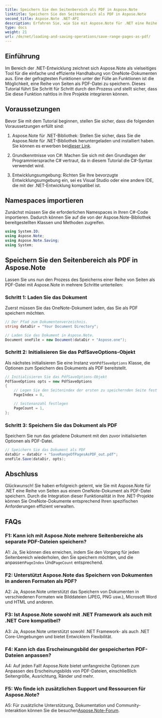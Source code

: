 ```yaml
---
title: Speichern Sie den Seitenbereich als PDF in Aspose.Note
linktitle: Speichern Sie den Seitenbereich als PDF in Aspose.Note
second_title: Aspose.Note .NET-API
description: Erfahren Sie, wie Sie mit Aspose.Note für .NET eine Reihe von Seiten aus OneNote-Dokumenten als PDF-Dateien speichern. Schritt-für-Schritt-Anleitung enthalten.
type: docs
weight: 21
url: /de/net/loading-and-saving-operations/save-range-pages-as-pdf/
---
```

## Einführung

Im Bereich der .NET-Entwicklung zeichnet sich Aspose.Note als vielseitiges Tool für die einfache und effiziente Handhabung von OneNote-Dokumenten aus. Eine der gefragtesten Funktionen unter der Fülle an Funktionen ist die Möglichkeit, eine Reihe von Seiten als PDF-Datei zu speichern. Dieses Tutorial führt Sie Schritt für Schritt durch den Prozess und stellt sicher, dass Sie diese Funktion nahtlos in Ihre Projekte integrieren können.

## Voraussetzungen

Bevor Sie mit dem Tutorial beginnen, stellen Sie sicher, dass die folgenden Voraussetzungen erfüllt sind:

1.  Aspose.Note für .NET-Bibliothek: Stellen Sie sicher, dass Sie die Aspose.Note für .NET-Bibliothek heruntergeladen und installiert haben. Sie können es erwerben bei[dieser Link](https://releases.aspose.com/note/net/).
   
2. Grundkenntnisse von C#: Machen Sie sich mit den Grundlagen der Programmiersprache C# vertraut, da in diesem Tutorial die C#-Syntax verwendet wird.
   
3. Entwicklungsumgebung: Richten Sie Ihre bevorzugte Entwicklungsumgebung ein, sei es Visual Studio oder eine andere IDE, die mit der .NET-Entwicklung kompatibel ist.

## Namespaces importieren

Zunächst müssen Sie die erforderlichen Namespaces in Ihren C#-Code importieren. Dadurch können Sie auf die von der Aspose.Note-Bibliothek bereitgestellten Klassen und Methoden zugreifen.

```csharp
using System.IO;
using Aspose.Note;
using Aspose.Note.Saving;
using System;
```

## Speichern Sie den Seitenbereich als PDF in Aspose.Note

Lassen Sie uns nun den Prozess des Speicherns einer Reihe von Seiten als PDF-Datei mit Aspose.Note in mehrere Schritte unterteilen:

### Schritt 1: Laden Sie das Dokument

Zuerst müssen Sie das OneNote-Dokument laden, das Sie als PDF speichern möchten.

```csharp
// Der Pfad zum Dokumentenverzeichnis.
string dataDir = "Your Document Directory";

// Laden Sie das Dokument in Aspose.Note.
Document oneFile = new Document(dataDir + "Aspose.one");
```

### Schritt 2: Initialisieren Sie das PdfSaveOptions-Objekt

 Als nächstes initialisieren Sie eine Instanz von`PdfSaveOptions` Klasse, die Optionen zum Speichern des Dokuments als PDF bereitstellt.

```csharp
// Initialisieren Sie das PdfSaveOptions-Objekt
PdfSaveOptions opts = new PdfSaveOptions
{
    // Legen Sie den Seitenindex der ersten zu speichernden Seite fest
    PageIndex = 0,

    // Seitenanzahl festlegen
    PageCount = 1,
};
```

### Schritt 3: Speichern Sie das Dokument als PDF

Speichern Sie nun das geladene Dokument mit den zuvor initialisierten Optionen als PDF-Datei.

```csharp
// Speichern Sie das Dokument als PDF
dataDir = dataDir + "SaveRangeOfPagesAsPDF_out.pdf";
oneFile.Save(dataDir, opts);
```

## Abschluss

Glückwunsch! Sie haben erfolgreich gelernt, wie Sie mit Aspose.Note für .NET eine Reihe von Seiten aus einem OneNote-Dokument als PDF-Datei speichern. Durch die Integration dieser Funktionalität in Ihre .NET-Projekte können Sie OneNote-Dokumente entsprechend Ihren spezifischen Anforderungen effizient verwalten.

## FAQs

### F1: Kann ich mit Aspose.Note mehrere Seitenbereiche als separate PDF-Dateien speichern?

 A1: Ja, Sie können dies erreichen, indem Sie den Vorgang für jeden Seitenbereich wiederholen, den Sie speichern möchten, und die anpassen`PageIndex` Und`PageCount` entsprechend.
   
### F2: Unterstützt Aspose.Note das Speichern von Dokumenten in anderen Formaten als PDF?

A2: Ja, Aspose.Note unterstützt das Speichern von Dokumenten in verschiedenen Formaten wie Bilddateien (JPEG, PNG usw.), Microsoft Word und HTML und anderen.
   
### F3: Ist Aspose.Note sowohl mit .NET Framework als auch mit .NET Core kompatibel?

A3: Ja, Aspose.Note unterstützt sowohl .NET Framework- als auch .NET Core-Umgebungen und bietet Entwicklern Flexibilität.
   
### F4: Kann ich das Erscheinungsbild der gespeicherten PDF-Dateien anpassen?

A4: Auf jeden Fall! Aspose.Note bietet umfangreiche Optionen zum Anpassen des Erscheinungsbilds von PDF-Dateien, einschließlich Seitengröße, Ausrichtung, Ränder und mehr.
   
### F5: Wo finde ich zusätzlichen Support und Ressourcen für Aspose.Note?

 A5: Für zusätzliche Unterstützung, Dokumentation und Community-Interaktion können Sie die besuchen[Aspose.Note-Forum](https://forum.aspose.com/c/note/28).